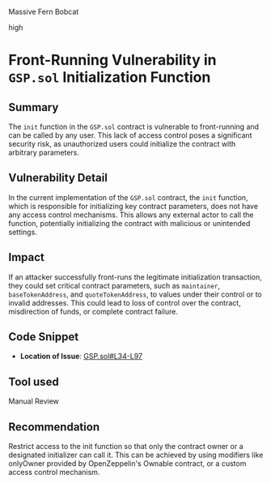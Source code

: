 Massive Fern Bobcat

high

# Front-Running Vulnerability in `GSP.sol` Initialization Function

## Summary
The `init` function in the `GSP.sol` contract is vulnerable to front-running and can be called by any user. This lack of access control poses a significant security risk, as unauthorized users could initialize the contract with arbitrary parameters.


## Vulnerability Detail
In the current implementation of the `GSP.sol` contract, the `init` function, which is responsible for initializing key contract parameters, does not have any access control mechanisms. This allows any external actor to call the function, potentially initializing the contract with malicious or unintended settings.


## Impact
If an attacker successfully front-runs the legitimate initialization transaction, they could set critical contract parameters, such as `maintainer`, `baseTokenAddress`, and `quoteTokenAddress`, to values under their control or to invalid addresses. This could lead to loss of control over the contract, misdirection of funds, or complete contract failure.

## Code Snippet
- **Location of Issue**: [GSP.sol#L34-L97](https://github.com/sherlock-audit/2023-12-dodo-gsp/blob/main/dodo-gassaving-pool/contracts/GasSavingPool/impl/GSP.sol#L34-L97)


## Tool used

Manual Review

## Recommendation
Restrict access to the init function so that only the contract owner or a designated initializer can call it. This can be achieved by using modifiers like onlyOwner provided by OpenZeppelin's Ownable contract, or a custom access control mechanism.

